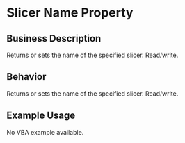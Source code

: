 # Slicer Name Property

## Business Description
Returns or sets the name of the specified slicer. Read/write.

## Behavior
Returns  or sets the name of the specified slicer. Read/write.

## Example Usage
No VBA example available.
